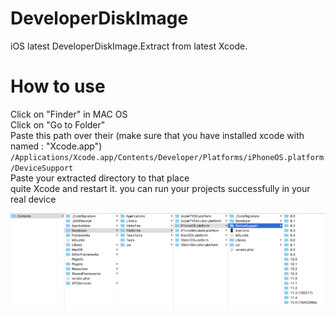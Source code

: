
# DeveloperDiskImage

iOS latest DeveloperDiskImage.Extract from latest Xcode.


# How to use

Click on "Finder" in MAC OS  
Click on "Go to Folder"  
Paste this path over their (make sure that you have installed xcode with named : "Xcode.app") `/Applications/Xcode.app/Contents/Developer/Platforms/iPhoneOS.platform/DeviceSupport`   
Paste your extracted directory to that place  
quite Xcode and restart it. you can run your projects successfully in your real device  

![DeveloperDiskImage](DeveloperDiskImage.png)
